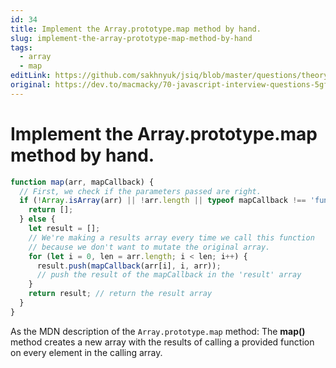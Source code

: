 ```yaml
---
id: 34
title: Implement the Array.prototype.map method by hand.
slug: implement-the-array-prototype-map-method-by-hand
tags:
  - array
  - map
editLink: https://github.com/sakhnyuk/jsiq/blob/master/questions/theory/javascript/34.md
original: https://dev.to/macmacky/70-javascript-interview-questions-5gfi
---
```


# Implement the Array.prototype.map method by hand.

```javascript
function map(arr, mapCallback) {
  // First, we check if the parameters passed are right.
  if (!Array.isArray(arr) || !arr.length || typeof mapCallback !== 'function') {
    return [];
  } else {
    let result = [];
    // We're making a results array every time we call this function
    // because we don't want to mutate the original array.
    for (let i = 0, len = arr.length; i < len; i++) {
      result.push(mapCallback(arr[i], i, arr));
      // push the result of the mapCallback in the 'result' array
    }
    return result; // return the result array
  }
}
```

As the MDN description of the `Array.prototype.map` method:
The **map()** method creates a new array with the results of calling a provided function on every element in the calling array.
